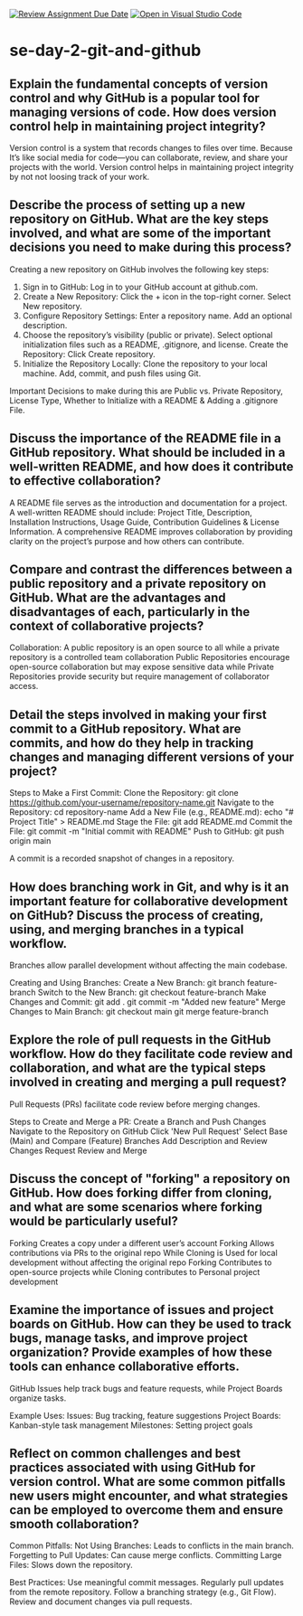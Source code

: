 [![Review Assignment Due Date](https://classroom.github.com/assets/deadline-readme-button-22041afd0340ce965d47ae6ef1cefeee28c7c493a6346c4f15d667ab976d596c.svg)](https://classroom.github.com/a/8wgCKhpZ)
[![Open in Visual Studio Code](https://classroom.github.com/assets/open-in-vscode-2e0aaae1b6195c2367325f4f02e2d04e9abb55f0b24a779b69b11b9e10269abc.svg)](https://classroom.github.com/online_ide?assignment_repo_id=18757736&assignment_repo_type=AssignmentRepo)
# se-day-2-git-and-github
## Explain the fundamental concepts of version control and why GitHub is a popular tool for managing versions of code. How does version control help in maintaining project integrity?
Version control is a system that records changes to files over time.
Because It’s like social media for code—you can collaborate, review, and share your projects with the world.
Version control helps in maintaining project integrity by not not loosing track of your work.

## Describe the process of setting up a new repository on GitHub. What are the key steps involved, and what are some of the important decisions you need to make during this process?
Creating a new repository on GitHub involves the following key steps:
1. Sign in to GitHub: Log in to your GitHub account at github.com.
2. Create a New Repository:
Click the + icon in the top-right corner.
Select New repository.
3. Configure Repository Settings:
Enter a repository name.
Add an optional description.
4. Choose the repository’s visibility (public or private).
Select optional initialization files such as a README, .gitignore, and license.
Create the Repository: Click Create repository.
5. Initialize the Repository Locally:
Clone the repository to your local machine.
Add, commit, and push files using Git.

Important Decisions to make during this are Public vs. Private Repository, License Type, Whether to Initialize with a README & Adding a .gitignore File.
## Discuss the importance of the README file in a GitHub repository. What should be included in a well-written README, and how does it contribute to effective collaboration?
A README file serves as the introduction and documentation for a project. A well-written README should include: Project Title, Description, Installation Instructions, Usage Guide, Contribution Guidelines & License Information. A comprehensive README improves collaboration by providing clarity on the project’s purpose and how others can contribute.

## Compare and contrast the differences between a public repository and a private repository on GitHub. What are the advantages and disadvantages of each, particularly in the context of collaborative projects?
Collaboration: A public repository is an open source to all while a private repository is a controlled team collaboration
Public Repositories encourage open-source collaboration but may expose sensitive data while Private Repositories provide security but require management of collaborator access.

## Detail the steps involved in making your first commit to a GitHub repository. What are commits, and how do they help in tracking changes and managing different versions of your project?
Steps to Make a First Commit:
Clone the Repository: git clone https://github.com/your-username/repository-name.git
Navigate to the Repository: cd repository-name
Add a New File (e.g., README.md): echo "# Project Title" > README.md
Stage the File: git add README.md
Commit the File: git commit -m "Initial commit with README"
Push to GitHub: git push origin main

A commit is a recorded snapshot of changes in a repository.

## How does branching work in Git, and why is it an important feature for collaborative development on GitHub? Discuss the process of creating, using, and merging branches in a typical workflow.
Branches allow parallel development without affecting the main codebase.

Creating and Using Branches:
Create a New Branch: git branch feature-branch
Switch to the New Branch: git checkout feature-branch
Make Changes and Commit: git add .
git commit -m "Added new feature" 
Merge Changes to Main Branch: git checkout main
git merge feature-branch

## Explore the role of pull requests in the GitHub workflow. How do they facilitate code review and collaboration, and what are the typical steps involved in creating and merging a pull request?
Pull Requests (PRs) facilitate code review before merging changes.

Steps to Create and Merge a PR:
Create a Branch and Push Changes
Navigate to the Repository on GitHub
Click 'New Pull Request'
Select Base (Main) and Compare (Feature) Branches
Add Description and Review Changes
Request Review and Merge

## Discuss the concept of "forking" a repository on GitHub. How does forking differ from cloning, and what are some scenarios where forking would be particularly useful?
Forking Creates a copy under a different user’s account
Forking Allows contributions via PRs to the original repo While Cloning is Used for local development without affecting the original repo
Forking Contributes to open-source projects while Cloning contributes to Personal project development

## Examine the importance of issues and project boards on GitHub. How can they be used to track bugs, manage tasks, and improve project organization? Provide examples of how these tools can enhance collaborative efforts.
GitHub Issues help track bugs and feature requests, while Project Boards organize tasks.

Example Uses:
Issues: Bug tracking, feature suggestions
Project Boards: Kanban-style task management
Milestones: Setting project goals

## Reflect on common challenges and best practices associated with using GitHub for version control. What are some common pitfalls new users might encounter, and what strategies can be employed to overcome them and ensure smooth collaboration?
Common Pitfalls:
Not Using Branches: Leads to conflicts in the main branch.
Forgetting to Pull Updates: Can cause merge conflicts.
Committing Large Files: Slows down the repository.

Best Practices:
Use meaningful commit messages.
Regularly pull updates from the remote repository.
Follow a branching strategy (e.g., Git Flow).
Review and document changes via pull requests.
